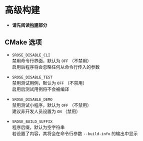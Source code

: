 # 高级构建
- **请先阅读[构建](./build.md)部分**

## CMake 选项
- `SROSE_DISABLE_CLI`  
  禁用命令行界面，默认为 `OFF` （不禁用）  
  启用后程序将会忽略任何从命令行传入的参数

- `SROSE_DISABLE_TEST`  
  禁用测试用例，默认为 `OFF` （不禁用）  
  启用后测试用例将不会被编译

- `SROSE_DISABLE_DEMO`  
  禁用测试小程序，默认为 `OFF` （不禁用）  
  建议非开发人员设置为 `ON` （禁用）

- `SROSE_BUILD_SUFFIX`  
  程序后缀，默认为空字符串  
  若设置了内容，其将会在命令行参数 `--build-info` 的输出中显示
